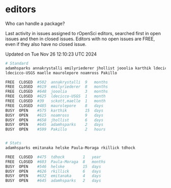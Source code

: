 # editors

Who can handle a package?

Last activity in issues assigned to rOpenSci editors, searched first in open
issues and then in closed issues. Editors with no open issues are FREE, even if
they also have no closed issue.


Updated on Tue Nov 26 12:10:23 UTC 2024

```bash
# Standard
adamhsparks annakrystalli emilyriederer jhollist jooolia karthik ldecicco
ldecicco-USGS maelle maurolepore noamross Pakillo

FREE  CLOSED  #502  annakrystalli  9   months
FREE  CLOSED  #619  emilyriederer  8   months
FREE  CLOSED  #648  jooolia        3   months
FREE  CLOSED  #625  ldecicco-USGS  1   month
FREE  CLOSED  #39   sckott,maelle  1   month
FREE  CLOSED  #485  maurolepore    8   days
BUSY  OPEN    #575  karthik        15  days
BUSY  OPEN    #615  noamross       9   days
BUSY  OPEN    #658  jhollist       6   days
BUSY  OPEN    #645  adamhsparks    2   days
BUSY  OPEN    #599  Pakillo        2   hours


# Stats
adamhsparks emitanaka helske Paula-Moraga rkillick tdhock

FREE  CLOSED  #475  tdhock        1   year
FREE  CLOSED  #603  Paula-Moraga  8   months
BUSY  OPEN    #546  helske        15  days
BUSY  OPEN    #626  rkillick      6   days
BUSY  OPEN    #632  emitanaka     4   days
BUSY  OPEN    #645  adamhsparks   2   days
```
